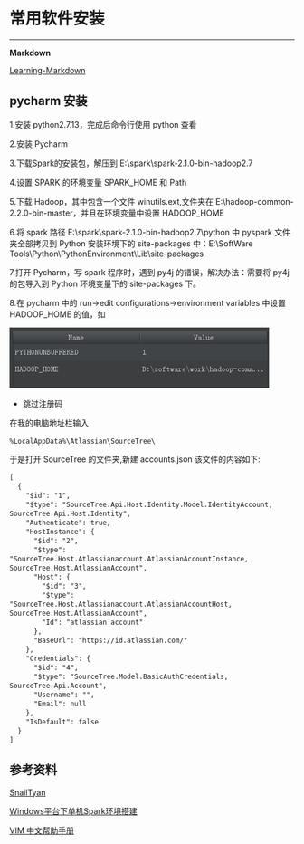 # 常用软件安装
---

**Markdown**

[Learning-Markdown](http://xianbai.me/learn-md/)

## **pycharm** 安装

1.安装 python2.7.13，完成后命令行使用 python 查看

2.安装 Pycharm

3.下载Spark的安装包，解压到 E:\\spark\\spark-2.1.0-bin-hadoop2.7

4.设置 SPARK 的环境变量 SPARK_HOME 和 Path

5.下载 Hadoop，其中包含一个文件 winutils.ext,文件夹在 E:\\hadoop-common-2.2.0-bin-master，并且在环境变量中设置 HADOOP_HOME

6.将 spark 路径 E:\\spark\\spark-2.1.0-bin-hadoop2.7\\python 中 pyspark 文件夹全部拷贝到 Python 安装环境下的 site-packages 中：E:\\SoftWare Tools\\Python\\PythonEnvironment\\Lib\\site-packages

7.打开 Pycharm，写 spark 程序时，遇到 py4j 的错误，解决办法：需要将 py4j 的包导入到 Python 环境变量下的 site-packages 下。

8.在 pycharm 中的 run->edit configurations->environment variables 中设置 HADOOP_HOME 的值，如

![](../img/hadoop_config.png)

- 跳过注册码

在我的电脑地址栏输入

```
%LocalAppData%\Atlassian\SourceTree\
```

于是打开 SourceTree 的文件夹,新建 accounts.json 该文件的内容如下:

```
[
  {
    "$id": "1",
    "$type": "SourceTree.Api.Host.Identity.Model.IdentityAccount, SourceTree.Api.Host.Identity",
    "Authenticate": true,
    "HostInstance": {
      "$id": "2",
      "$type": "SourceTree.Host.Atlassianaccount.AtlassianAccountInstance, SourceTree.Host.AtlassianAccount",
      "Host": {
        "$id": "3",
        "$type": "SourceTree.Host.Atlassianaccount.AtlassianAccountHost, SourceTree.Host.AtlassianAccount",
        "Id": "atlassian account"
      },
      "BaseUrl": "https://id.atlassian.com/"
    },
    "Credentials": {
      "$id": "4",
      "$type": "SourceTree.Model.BasicAuthCredentials, SourceTree.Api.Account",
      "Username": "",
      "Email": null
    },
    "IsDefault": false
  }
]
```

## 参考资料

[SnailTyan](http://noahsnail.com/)

[Windows平台下单机Spark环境搭建](https://yxnchen.github.io/technique/Windows%E5%B9%B3%E5%8F%B0%E4%B8%8B%E5%8D%95%E6%9C%BASpark%E7%8E%AF%E5%A2%83%E6%90%AD%E5%BB%BA/)

[VIM 中文帮助手册](http://vimcdoc.sourceforge.net/doc/usr_toc.html)
